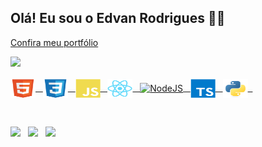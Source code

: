 ## Olá! Eu sou o Edvan Rodrigues 👨‍💻

<a href ="https://edvanrodriguesdev.vercel.app/" target="_blank">Confira meu portfólio</a>

<div>
<a href="https://github.com/edvanrodriguesdev">
  <img height="220em" src="https://github-readme-stats.vercel.app/api/top-langs?username=edvanrodriguesdev&layout=compact&theme=dracula&langs_count=16"/>
</div>

<div style="display: inline_block"><br>
  <img align="center" alt="HTML" height="30" width="40" src="https://raw.githubusercontent.com/devicons/devicon/master/icons/html5/html5-original.svg"> &nbsp
  <img align="center" alt="CSS" height="30" width="40" src="https://raw.githubusercontent.com/devicons/devicon/master/icons/css3/css3-original.svg"> &nbsp
  <img align="center" alt="Js" height="30" width="40" src="https://raw.githubusercontent.com/devicons/devicon/master/icons/javascript/javascript-plain.svg"> &nbsp
  <img align="center" alt="React" height="30" width="40" src="https://raw.githubusercontent.com/devicons/devicon/master/icons/react/react-original.svg"> &nbsp
  <img align="center" alt="NodeJS" height="60" width="50" src="https://cdn.jsdelivr.net/gh/devicons/devicon/icons/nodejs/nodejs-plain-wordmark.svg"> &nbsp
  <img align="center" alt="Ts" height="30" width="40" src="https://raw.githubusercontent.com/devicons/devicon/master/icons/typescript/typescript-plain.svg"> &nbsp
  <img align="center" alt="Python" height="30" width="40" src="https://raw.githubusercontent.com/devicons/devicon/master/icons/python/python-original.svg"> &nbsp
</div>

##

<div> 
  <br>
  <a href="https://www.linkedin.com/in/edvanrodrigues" target="_blank"><img src="https://img.shields.io/badge/-LinkedIn-%230077B5?style=for-the-badge&logo=linkedin&logoColor=white" target="_blank"></a> &nbsp
  <a href = "mailto:edvanrodrigues@gmail.com"><img src="https://img.shields.io/badge/-Gmail-%23333?style=for-the-badge&logo=gmail&logoColor=white" target="_blank"></a> &nbsp
  <a href = "mailto:edvanrodrigues@hotmail.com"><img src="https://img.shields.io/badge/Microsoft_Outlook-0078D4?style=for-the-badge&logo=microsoft-outlook&logoColor=white"></a>
</div>



